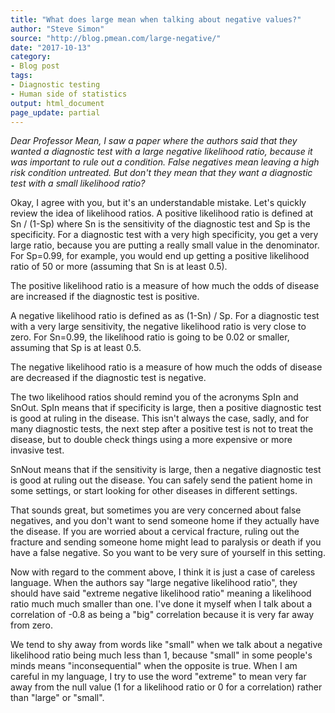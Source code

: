 ```yaml
---
title: "What does large mean when talking about negative values?"
author: "Steve Simon"
source: "http://blog.pmean.com/large-negative/"
date: "2017-10-13"
category:
- Blog post
tags:
- Diagnostic testing
- Human side of statistics
output: html_document
page_update: partial
---
```


*Dear Professor Mean, I saw a paper where the authors said that they
wanted a diagnostic test with a large negative likelihood ratio, because
it was important to rule out a condition. False negatives mean leaving a
high risk condition untreated. But don't they mean that they want a
diagnostic test with a small likelihood ratio?*

<!---more--->

Okay, I agree with you, but it's an understandable mistake. Let's
quickly review the idea of likelihood ratios. A positive likelihood
ratio is defined at Sn / (1-Sp) where Sn is the sensitivity of the
diagnostic test and Sp is the specificity. For a diagnostic test with a
very high specificity, you get a very large ratio, because you are
putting a really small value in the denominator. For Sp=0.99, for
example, you would end up getting a positive likelihood ratio of 50 or
more (assuming that Sn is at least 0.5).

The positive likelihood ratio is a measure of how much the odds of
disease are increased if the diagnostic test is positive.

A negative likelihood ratio is defined as as (1-Sn) / Sp. For a
diagnostic test with a very large sensitivity, the negative likelihood
ratio is very close to zero. For Sn=0.99, the likelihood ratio is going
to be 0.02 or smaller, assuming that Sp is at least 0.5.

The negative likelihood ratio is a measure of how much the odds of
disease are decreased if the diagnostic test is negative.

The two likelihood ratios should remind you of the acronyms SpIn and
SnOut. SpIn means that if specificity is large, then a positive
diagnostic test is good at ruling in the disease. This isn't always the
case, sadly, and for many diagnostic tests, the next step after a
positive test is not to treat the disease, but to double check things
using a more expensive or more invasive test.

SnNout means that if the sensitivity is large, then a negative
diagnostic test is good at ruling out the disease. You can safely send
the patient home in some settings, or start looking for other diseases
in different settings.

That sounds great, but sometimes you are very concerned about false
negatives, and you don't want to send someone home if they actually have
the disease. If you are worried about a cervical fracture, ruling out
the fracture and sending someone home might lead to paralysis or death
if you have a false negative. So you want to be very sure of yourself in
this setting.

Now with regard to the comment above, I think it is just a case of
careless language. When the authors say "large negative likelihood
ratio", they should have said "extreme negative likelihood ratio"
meaning a likelihood ratio much much smaller than one. I've done it
myself when I talk about a correlation of -0.8 as being a "big"
correlation because it is very far away from zero.

We tend to shy away from words like "small" when we talk about a
negative likelihood ratio being much less than 1, because "small" in
some people's minds means "inconsequential" when the opposite is true.
When I am careful in my language, I try to use the word "extreme" to
mean very far away from the null value (1 for a likelihood ratio or 0
for a correlation) rather than "large" or "small".


